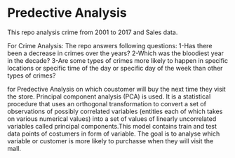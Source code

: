 # Predective Analysis

This repo analysis crime from 2001 to 2017 and Sales data.

For Crime Analysis: 
The repo answers following questions:
1-Has there been a decrease in crimes over the years? 
2-Which was the bloodiest year in the decade? 
3-Are some types of crimes more likely to happen in specific locations or specific time of the day or specific day of the week than other types of crimes?

for Predective Analysis on which coustomer will buy the next time they visit the store.
Principal component analysis (PCA) is used. It is a statistical procedure that uses an orthogonal transformation to convert a set of observations of possibly correlated variables (entities each of which takes on various numerical values) into a set of values of linearly uncorrelated variables called principal components.This model contains train and test data points of costumers in form of variable. The goal is to analyse which variable or customer is more likely to purchasse when they will visit the mall.
